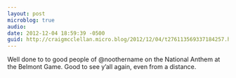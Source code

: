 ```yaml
---
layout: post
microblog: true
audio: 
date: 2012-12-04 18:59:39 -0500
guid: http://craigmcclellan.micro.blog/2012/12/04/t276113569337184257.html
---
```

Well done to to good people of @noothername on the National Anthem at the Belmont Game. Good to see y’all again, even from a distance.
